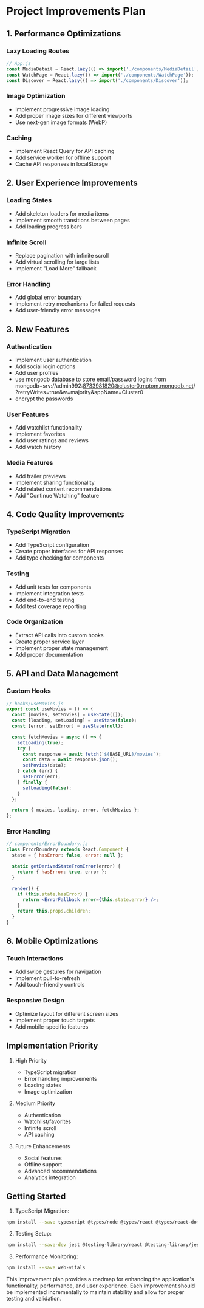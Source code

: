 # Project Improvements Plan

## 1. Performance Optimizations

### Lazy Loading Routes
```jsx
// App.js
const MediaDetail = React.lazy(() => import('./components/MediaDetail'));
const WatchPage = React.lazy(() => import('./components/WatchPage'));
const Discover = React.lazy(() => import('./components/Discover'));
```

### Image Optimization
- Implement progressive image loading
- Add proper image sizes for different viewports
- Use next-gen image formats (WebP)

### Caching
- Implement React Query for API caching
- Add service worker for offline support
- Cache API responses in localStorage

## 2. User Experience Improvements

### Loading States
- Add skeleton loaders for media items
- Implement smooth transitions between pages
- Add loading progress bars

### Infinite Scroll
- Replace pagination with infinite scroll
- Add virtual scrolling for large lists
- Implement "Load More" fallback

### Error Handling
- Add global error boundary
- Implement retry mechanisms for failed requests
- Add user-friendly error messages

## 3. New Features

### Authentication
- Implement user authentication
- Add social login options
- Add user profiles
- use mongodb database to store email/password logins from mongodb+srv://admin992:8733981820@cluster0.mgtom.mongodb.net/?retryWrites=true&w=majority&appName=Cluster0
- encrypt the passwords 

### User Features
- Add watchlist functionality
- Implement favorites
- Add user ratings and reviews
- Add watch history

### Media Features
- Add trailer previews
- Implement sharing functionality
- Add related content recommendations
- Add "Continue Watching" feature

## 4. Code Quality Improvements

### TypeScript Migration
- Add TypeScript configuration
- Create proper interfaces for API responses
- Add type checking for components

### Testing
- Add unit tests for components
- Implement integration tests
- Add end-to-end testing
- Add test coverage reporting

### Code Organization
- Extract API calls into custom hooks
- Create proper service layer
- Implement proper state management
- Add proper documentation

## 5. API and Data Management

### Custom Hooks
```jsx
// hooks/useMovies.js
export const useMovies = () => {
  const [movies, setMovies] = useState([]);
  const [loading, setLoading] = useState(false);
  const [error, setError] = useState(null);

  const fetchMovies = async () => {
    setLoading(true);
    try {
      const response = await fetch(`${BASE_URL}/movies`);
      const data = await response.json();
      setMovies(data);
    } catch (err) {
      setError(err);
    } finally {
      setLoading(false);
    }
  };

  return { movies, loading, error, fetchMovies };
};
```

### Error Handling
```jsx
// components/ErrorBoundary.js
class ErrorBoundary extends React.Component {
  state = { hasError: false, error: null };

  static getDerivedStateFromError(error) {
    return { hasError: true, error };
  }

  render() {
    if (this.state.hasError) {
      return <ErrorFallback error={this.state.error} />;
    }
    return this.props.children;
  }
}
```

## 6. Mobile Optimizations

### Touch Interactions
- Add swipe gestures for navigation
- Implement pull-to-refresh
- Add touch-friendly controls

### Responsive Design
- Optimize layout for different screen sizes
- Implement proper touch targets
- Add mobile-specific features

## Implementation Priority

1. High Priority
   - TypeScript migration
   - Error handling improvements
   - Loading states
   - Image optimization

2. Medium Priority
   - Authentication
   - Watchlist/favorites
   - Infinite scroll
   - API caching

3. Future Enhancements
   - Social features
   - Offline support
   - Advanced recommendations
   - Analytics integration

## Getting Started

1. TypeScript Migration:
```bash
npm install --save typescript @types/node @types/react @types/react-dom
```

2. Testing Setup:
```bash
npm install --save-dev jest @testing-library/react @testing-library/jest-dom
```

3. Performance Monitoring:
```bash
npm install --save web-vitals
```

This improvement plan provides a roadmap for enhancing the application's functionality, performance, and user experience. Each improvement should be implemented incrementally to maintain stability and allow for proper testing and validation.
